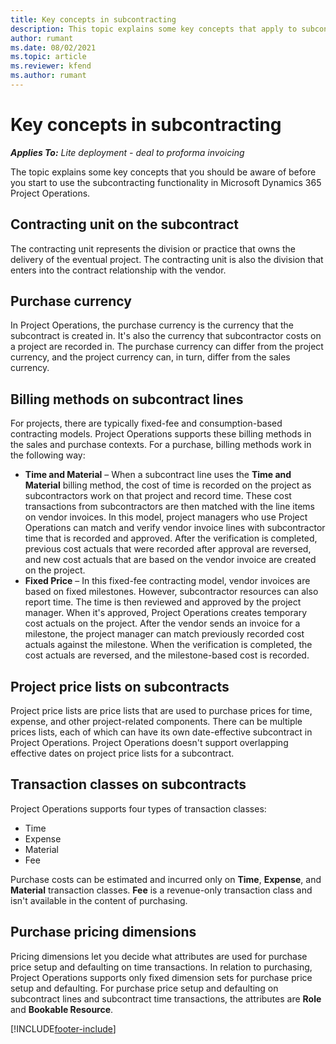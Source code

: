 ```yaml
---
title: Key concepts in subcontracting 
description: This topic explains some key concepts that apply to subcontracting in Microsoft Dynamics 365 Project Operations.
author: rumant
ms.date: 08/02/2021
ms.topic: article
ms.reviewer: kfend 
ms.author: rumant
---
```


# Key concepts in subcontracting

_**Applies To:** Lite deployment - deal to proforma invoicing_

The topic explains some key concepts that you should be aware of before you start to use the subcontracting functionality in Microsoft Dynamics 365 Project Operations.

## Contracting unit on the subcontract

The contracting unit represents the division or practice that owns the delivery of the eventual project. The contracting unit is also the division that enters into the contract relationship with the vendor.

## Purchase currency

In Project Operations, the purchase currency is the currency that the subcontract is created in. It's also the currency that subcontractor costs on a project are recorded in. The purchase currency can differ from the project currency, and the project currency can, in turn, differ from the sales currency.

## Billing methods on subcontract lines

For projects, there are typically fixed-fee and consumption-based contracting models. Project Operations supports these billing methods in the sales and purchase contexts. For a purchase, billing methods work in the following way:

- **Time and Material** – When a subcontract line uses the **Time and Material** billing method, the cost of time is recorded on the project as subcontractors work on that project and record time. These cost transactions from subcontractors are then matched with the line items on vendor invoices. In this model, project managers who use Project Operations can match and verify vendor invoice lines with subcontractor time that is recorded and approved. After the verification is completed, previous cost actuals that were recorded after approval are reversed, and new cost actuals that are based on the vendor invoice are created on the project.
- **Fixed Price** – In this fixed-fee contracting model, vendor invoices are based on fixed milestones. However, subcontractor resources can also report time. The time is then reviewed and approved by the project manager. When it's approved, Project Operations creates temporary cost actuals on the project. After the vendor sends an invoice for a milestone, the project manager can match previously recorded cost actuals against the milestone. When the verification is completed, the cost actuals are reversed, and the milestone-based cost is recorded.

## Project price lists on subcontracts

Project price lists are price lists that are used to purchase prices for time, expense, and other project-related components. There can be multiple prices lists, each of which can have its own date-effective subcontract in Project Operations. Project Operations doesn't support overlapping effective dates on project price lists for a subcontract.

## Transaction classes on subcontracts

Project Operations supports four types of transaction classes:

- Time
- Expense
- Material
- Fee

Purchase costs can be estimated and incurred only on **Time**, **Expense**, and **Material** transaction classes. **Fee** is a revenue-only transaction class and isn't available in the content of purchasing.

## Purchase pricing dimensions

Pricing dimensions let you decide what attributes are used for purchase price setup and defaulting on time transactions. In relation to purchasing, Project Operations supports only fixed dimension sets for purchase price setup and defaulting. For purchase price setup and defaulting on subcontract lines and subcontract time transactions, the attributes are **Role** and **Bookable Resource**.

[!INCLUDE[footer-include](../../includes/footer-banner.md)]
